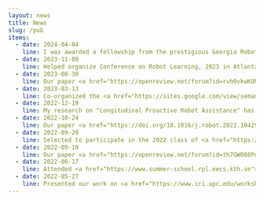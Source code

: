 ```yaml
---
layout: news
title: News
slug: /pub
items:
  - date: 2024-04-04
    line: I was awarded a fellowship from the prestigious Georgia Robotics Fellowship program, funded by the College of Computing at GeorgiaTech.
  - date: 2023-11-09
    line: Helped organize Conference on Robot Learning, 2023 in Atlanta, as a Student Volunteer Coordinator.
  - date: 2023-08-30
    line: Our paper <a href="https://openreview.net/forum?id=rvh0vkwKUM"><b>Predicting Routine Object Usage for Proactive Robot Assistance</b></a> got accepted at Conference on Robot Learning, 2023.
  - date: 2023-03-13
    line: Co‐organized the <a href="https://sites.google.com/view/semanticsforhri/?pli=1"><b>Semantic Scene Understanding for Human Robot Interaction</b></a> workshop at the ACM/IEEE International Conference on Human Robot Interaction (HRI), 2023
  - date: 2022-12-19
    line: My research on "Longitudinal Proactive Robot Assistance" has been accepted for inclusion in the <a href="https://hripioneers.org"><b>HRI Pioneers 2023</b></a> Workshop.
  - date: 2022-10-24
    line: Our paper <a href="https://doi.org/10.1016/j.robot.2022.104294"><b>A survey of semantic reasoning frameworks for robotic systems</b></a> is available online and will be published at the Robotics and Autonomous Systems (RAS) journal.
  - date: 2022-09-20
    line: Selected to participate in the 2022 class of <a href="https://research.google/outreach/csrmp/"><b>Google CS Research Mentorship Program</b></a>.
  - date: 2022-09-10
    line: Our paper <a href="https://openreview.net/forum?id=th7GW868Pok"><b>Proactive Robot Assistance via Spatio-Temporal Object Modeling</b></a> got accepted at Conference on Robot Learning, 2022.
  - date: 2022-06-17
    line: Attended <a href="https://www.summer-school.rpl.eecs.kth.se"><b>Summer School organized by KTH Royal University</b> </a> in Stockholm, Sweden. Wonderfully organized event fostering networking and collaboration with robotics researchers across the globe.
  - date: 2022-05-27
    line: Presented our work on <a href="https://www.iri.upc.edu/workshops/pred-ant-hri/files/papers/PAR-HRI22_paper_8824_pp.pdf"><b> Understanding In-home Routines through Spatio-temporal Object Tracking for Proactive Assistance </b></a> at <a href="https://www.iri.upc.edu/workshops/pred-ant-hri/index.html">PAR-HRI workshop</a> at ICRA in Philadelphia.
---
```


<br />
<br />
